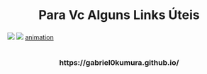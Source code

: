 <h1 align="center">Para Vc Alguns Links Úteis</h1>
<h3 align="center"></h3>


<div>
  
<a href="https://instagram.com/seu-usuário-instagram-aqui" target="_blank"><img loading="lazy" src="https://img.shields.io/badge/-Instagram-%23E4405F?style=for-the-badge&logo=instagram&logoColor=white" target="_blank"></a>
<a href="https://spotify.com/seu-usuário-aqui" target="_blank"><img loading="lazy" src="https://img.shields.io/badge/spotify-9146FF?style=for-the-badge&logo=spotify&logoColor=white" target="_blank"></a>
[animation](https://github.com/seu-usuário-aqui/seu-usuário-aqui/blob/output/github-contribution-grid-snake.svg)
</div>
<div>
<h1 align="center"></h1>
<h3 align="center">https://gabriel0kumura.github.io/</h3>
<h1 align="center"></h1>
